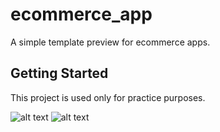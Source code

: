 # ecommerce_app

A simple template preview for ecommerce apps. 

## Getting Started

This project is used only for practice purposes.

![alt text](https://github.com/pcusi/flutter-ecommerce-template/screenshot/dev/screenshot-1.png?raw=true)
![alt text](https://github.com/pcusi/flutter-ecommerce-template/screenshot/dev/screenshot-2.png?raw=true)